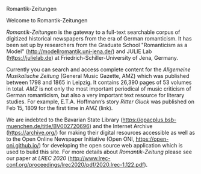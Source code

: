 Romantik-Zeitungen

Welcome to Romantik-Zeitungen

*Romantik-Zeitungen* is the gateway to a full-text searchable corpus of digitized historical newspapers from the era of German romanticism. It has been set up by researchers from the Graduate School "Romanticism as a Model" (http://modellromantik.uni-jena.de/) and JULIE Lab (https://julielab.de) at Friedrich-Schiller-University of Jena, Germany.

Currently you can search and access complete content for the *Allgemeine Musikalische Zeitung* (General Music Gazette, AMZ) which was published between 1798 and 1865 in Leipzig. It contains 26,390 pages of 53 volumes in total. *AMZ* is not only the most important periodical of music criticism of German romanticism, but also a very important text resource for literary studies. For example, E.T.A. Hoffmann’s story *Ritter Gluck* was published on Feb 15, 1809 for the first time in AMZ (link).

We are indebted to the Bavarian State Library (https://opacplus.bsb-muenchen.de/title/BV002720696) and the Internet Archive (https://archive.org/) for making their digital resources accessible as well as to the Open Online Newspaper Initiative (Open ONI, https://open-oni.github.io/) for developing the open source web application which is used to build this site. For more details about *Romantik-Zeitung* please see our paper at *LREC 2020* (http://www.lrec-conf.org/proceedings/lrec2020/pdf/2020.lrec-1.122.pdf).
